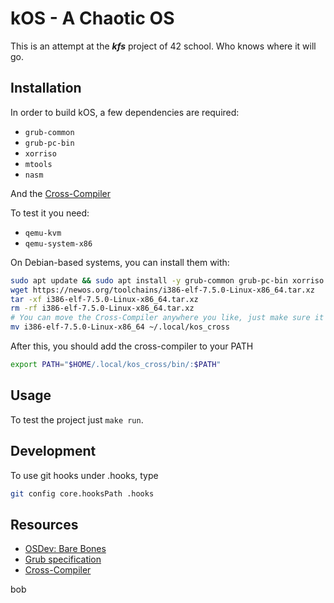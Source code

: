 # kOS - A Chaotic OS

This is an attempt at the ***kfs*** project of 42 school. Who knows where it will go.

## Installation
In order to build kOS, a few dependencies are required:

* `grub-common`
* `grub-pc-bin`
* `xorriso`
* `mtools`
* `nasm`

And the [Cross-Compiler](https://newos.org/toolchains/i386-elf-7.5.0-Linux-x86_64.tar.xz)

To test it you need:

* `qemu-kvm`
* `qemu-system-x86`

On Debian-based systems, you can install them with:
```sh
sudo apt update && sudo apt install -y grub-common grub-pc-bin xorriso mtools nasm qemu-kvm qemu-system-x86
wget https://newos.org/toolchains/i386-elf-7.5.0-Linux-x86_64.tar.xz
tar -xf i386-elf-7.5.0-Linux-x86_64.tar.xz
rm -rf i386-elf-7.5.0-Linux-x86_64.tar.xz
# You can move the Cross-Compiler anywhere you like, just make sure it's first in your PATH.
mv i386-elf-7.5.0-Linux-x86_64 ~/.local/kos_cross
```

After this, you should add the cross-compiler to your PATH
```sh
export PATH="$HOME/.local/kos_cross/bin/:$PATH"
```

## Usage
To test the project just `make run`.

## Development
To use git hooks under .hooks, type
```sh
git config core.hooksPath .hooks
```

## Resources
* [OSDev: Bare Bones](https://wiki.osdev.org/Bare_Bones)
* [Grub specification](https://www.gnu.org/software/grub/manual/multiboot/multiboot.html)
* [Cross-Compiler](https://newos.org/toolchains/i386-elf-7.5.0-Linux-x86_64.tar.xz)

bob
